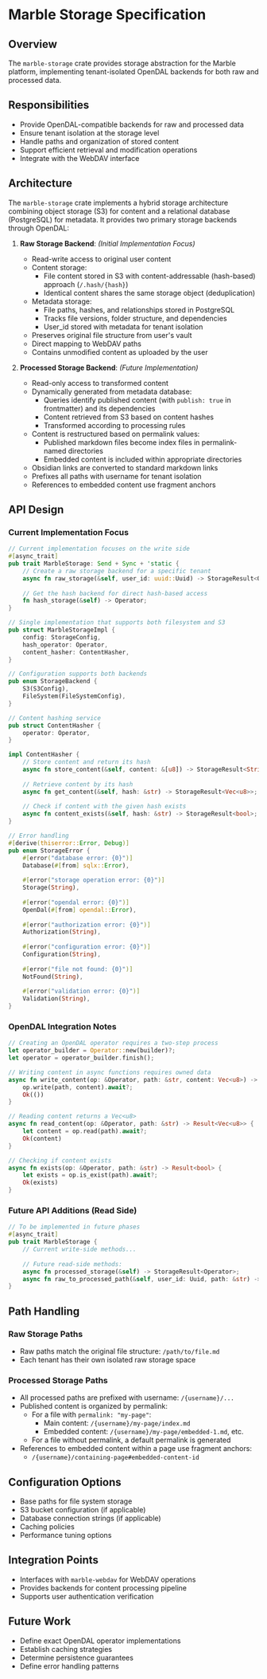 # Marble Storage Specification

## Overview

The `marble-storage` crate provides storage abstraction for the Marble platform, implementing tenant-isolated OpenDAL backends for both raw and processed data.

## Responsibilities

- Provide OpenDAL-compatible backends for raw and processed data
- Ensure tenant isolation at the storage level
- Handle paths and organization of stored content
- Support efficient retrieval and modification operations
- Integrate with the WebDAV interface

## Architecture

The `marble-storage` crate implements a hybrid storage architecture combining object storage (S3) for content and a relational database (PostgreSQL) for metadata. It provides two primary storage backends through OpenDAL:

1. **Raw Storage Backend**: *(Initial Implementation Focus)*
   - Read-write access to original user content
   - Content storage:
     - File content stored in S3 with content-addressable (hash-based) approach (`/.hash/{hash}`)
     - Identical content shares the same storage object (deduplication)
   - Metadata storage:
     - File paths, hashes, and relationships stored in PostgreSQL
     - Tracks file versions, folder structure, and dependencies
     - User_id stored with metadata for tenant isolation
   - Preserves original file structure from user's vault
   - Direct mapping to WebDAV paths
   - Contains unmodified content as uploaded by the user

2. **Processed Storage Backend**: *(Future Implementation)*
   - Read-only access to transformed content
   - Dynamically generated from metadata database:
     - Queries identify published content (with `publish: true` in frontmatter) and its dependencies
     - Content retrieved from S3 based on content hashes
     - Transformed according to processing rules
   - Content is restructured based on permalink values:
     - Published markdown files become index files in permalink-named directories
     - Embedded content is included within appropriate directories
   - Obsidian links are converted to standard markdown links
   - Prefixes all paths with username for tenant isolation
   - References to embedded content use fragment anchors

## API Design

### Current Implementation Focus

```rust
// Current implementation focuses on the write side
#[async_trait]
pub trait MarbleStorage: Send + Sync + 'static {
    // Create a raw storage backend for a specific tenant
    async fn raw_storage(&self, user_id: uuid::Uuid) -> StorageResult<Operator>;
    
    // Get the hash backend for direct hash-based access
    fn hash_storage(&self) -> Operator;
}

// Single implementation that supports both filesystem and S3
pub struct MarbleStorageImpl {
    config: StorageConfig,
    hash_operator: Operator,
    content_hasher: ContentHasher,
}

// Configuration supports both backends
pub enum StorageBackend {
    S3(S3Config),
    FileSystem(FileSystemConfig),
}

// Content hashing service
pub struct ContentHasher {
    operator: Operator,
}

impl ContentHasher {
    // Store content and return its hash
    async fn store_content(&self, content: &[u8]) -> StorageResult<String>;
    
    // Retrieve content by its hash
    async fn get_content(&self, hash: &str) -> StorageResult<Vec<u8>>;
    
    // Check if content with the given hash exists
    async fn content_exists(&self, hash: &str) -> StorageResult<bool>;
}

// Error handling
#[derive(thiserror::Error, Debug)]
pub enum StorageError {
    #[error("database error: {0}")]
    Database(#[from] sqlx::Error),
    
    #[error("storage operation error: {0}")]
    Storage(String),
    
    #[error("opendal error: {0}")]
    OpenDal(#[from] opendal::Error),
    
    #[error("authorization error: {0}")]
    Authorization(String),
    
    #[error("configuration error: {0}")]
    Configuration(String),
    
    #[error("file not found: {0}")]
    NotFound(String),
    
    #[error("validation error: {0}")]
    Validation(String),
}
```

### OpenDAL Integration Notes

```rust
// Creating an OpenDAL operator requires a two-step process
let operator_builder = Operator::new(builder)?;
let operator = operator_builder.finish();

// Writing content in async functions requires owned data
async fn write_content(op: &Operator, path: &str, content: Vec<u8>) -> Result<()> {
    op.write(path, content).await?;
    Ok(())
}

// Reading content returns a Vec<u8>
async fn read_content(op: &Operator, path: &str) -> Result<Vec<u8>> {
    let content = op.read(path).await?;
    Ok(content)
}

// Checking if content exists
async fn exists(op: &Operator, path: &str) -> Result<bool> {
    let exists = op.is_exist(path).await?;
    Ok(exists)
}
```

### Future API Additions (Read Side)

```rust
// To be implemented in future phases
#[async_trait]
pub trait MarbleStorage {
    // Current write-side methods...
    
    // Future read-side methods:
    async fn processed_storage(&self) -> StorageResult<Operator>;
    async fn raw_to_processed_path(&self, user_id: Uuid, path: &str) -> StorageResult<String>;
}
```

## Path Handling

### Raw Storage Paths
- Raw paths match the original file structure: `/path/to/file.md`
- Each tenant has their own isolated raw storage space

### Processed Storage Paths
- All processed paths are prefixed with username: `/{username}/...`
- Published content is organized by permalink:
  - For a file with `permalink: "my-page"`:
    - Main content: `/{username}/my-page/index.md`
    - Embedded content: `/{username}/my-page/embedded-1.md`, etc.
  - For a file without permalink, a default permalink is generated
- References to embedded content within a page use fragment anchors:
  - `/{username}/containing-page#embedded-content-id`

## Configuration Options

- Base paths for file system storage
- S3 bucket configuration (if applicable)
- Database connection strings (if applicable)
- Caching policies
- Performance tuning options

## Integration Points

- Interfaces with `marble-webdav` for WebDAV operations
- Provides backends for content processing pipeline
- Supports user authentication verification

## Future Work

- Define exact OpenDAL operator implementations
- Establish caching strategies
- Determine persistence guarantees
- Define error handling patterns
